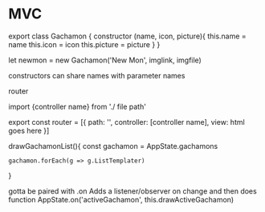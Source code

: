# MVC

export class Gachamon {
    constructor (name, icon, picture){
        this.name = name
        this.icon = icon
        this.picture = picture
    }
}

let newmon = new Gachamon('New Mon', imglink, imgfile)

constructors can share names with parameter names



router

import {controller name} from './ file path'

export const router = [{
    path: '',
    controller: [controller name],
    view: html goes here
}]

drawGachamonList(){
    const gachamon = AppState.gachamons

    gachamon.forEach(g => g.ListTemplater)
}



gotta be paired with .on
Adds a listener/observer on change and then does function
AppState.on('activeGachamon', this.drawActiveGachamon)